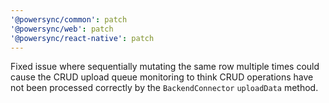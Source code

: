 ```yaml
---
'@powersync/common': patch
'@powersync/web': patch
'@powersync/react-native': patch
---
```


Fixed issue where sequentially mutating the same row multiple times could cause the CRUD upload queue monitoring to think CRUD operations have not been processed correctly by the `BackendConnector` `uploadData` method.
